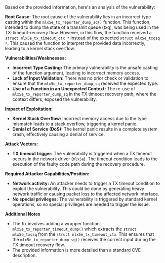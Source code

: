 Based on the provided information, here's an analysis of the vulnerability:

**Root Cause:**
The root cause of the vulnerability lies in an incorrect type casting within the `mlx5e_tx_reporter_dump_sq()` function. This function, intended to dump the state of a transmit queue (txq), was being used in the TX-timeout-recovery flow. However, in this flow, the function received a `struct mlx5e_tx_timeout_ctx *` instead of the expected `struct mlx5e_txqsq *`. This caused the function to interpret the provided data incorrectly, leading to a kernel stack overflow.

**Vulnerabilities/Weaknesses:**
- **Incorrect Type Casting:**  The primary vulnerability is the unsafe casting of the function argument, leading to incorrect memory access.
- **Lack of Input Validation:** There was no prior check or validation to ensure that the `mlx5e_tx_reporter_dump_sq` received the expected type.
- **Use of a Function in an Unexpected Context:** The re-use of `mlx5e_tx_reporter_dump_sq` in the TX timeout recovery path, where the context differs, exposed the vulnerability.

**Impact of Exploitation:**
- **Kernel Stack Overflow:** Incorrect memory access due to the type mismatch leads to a stack overflow, triggering a kernel panic.
- **Denial of Service (DoS):** The kernel panic results in a complete system crash, effectively causing a denial of service.

**Attack Vectors:**
- **TX timeout trigger:** The vulnerability is triggered when a TX timeout occurs in the network driver (`mlx5e`). The timeout condition leads to the execution of the faulty code path during the recovery procedure.

**Required Attacker Capabilities/Position:**
- **Network activity:** An attacker needs to trigger a TX timeout condition to exploit the vulnerability. This could be done by generating heavy network traffic or causing packet loss to the affected network interface.
- **No special privileges:** The vulnerability is triggered by standard kernel operations, so no special privileges are needed to trigger the issue.

**Additional Notes**
- The fix involves adding a wrapper function `mlx5e_tx_reporter_timeout_dump()` which extracts the `struct mlx5e_txqsq` from the `struct mlx5e_tx_timeout_ctx`. This ensures that the `mlx5e_tx_reporter_dump_sq()` receives the correct input during the TX timeout recovery flow.
- The provided information is more detailed than a standard CVE description.